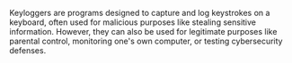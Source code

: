 Keyloggers are programs designed to capture and log keystrokes on a keyboard, often used for malicious purposes like stealing sensitive information. However, they can also be used for legitimate purposes like parental control, monitoring one's own computer, or testing cybersecurity defenses.
